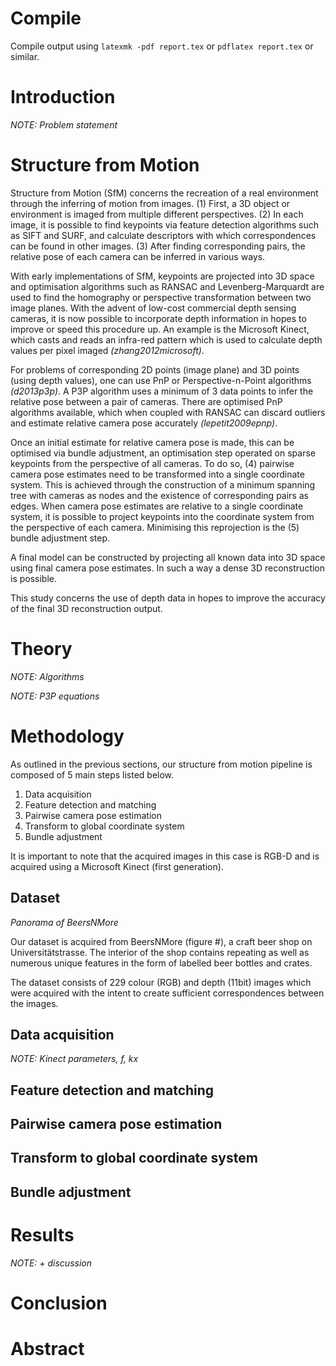 Compile
=======

Compile output using `latexmk -pdf report.tex` or `pdflatex report.tex` or similar.


Introduction
============
*NOTE: Problem statement*

# Structure from Motion

Structure from Motion (SfM) concerns the recreation of a real environment
through the inferring of motion from images. (1) First, a 3D object or
environment is imaged from multiple different perspectives. (2) In each image,
it is possible to find keypoints via feature detection algorithms such as SIFT
and SURF, and calculate descriptors with which correspondences can be found in
other images. (3) After finding corresponding pairs, the relative pose of each
camera can be inferred in various ways.

With early implementations of SfM, keypoints are projected into 3D space and
optimisation algorithms such as RANSAC and Levenberg-Marquardt are used to find
the homography or perspective transformation between two image planes. With the
advent of low-cost commercial depth sensing cameras, it is now possible to
incorporate depth information in hopes to improve or speed this procedure up. An
example is the Microsoft Kinect, which casts and reads an infra-red pattern
which is used to calculate depth values per pixel imaged *(zhang2012microsoft)*.

For problems of corresponding 2D points (image plane) and 3D points (using depth
values), one can use PnP or Perspective-n-Point algorithms *(d2013p3p)*. A P3P
algorithm uses a minimum of 3 data points to infer the relative pose between a
pair of cameras. There are optimised PnP algorithms available, which when
coupled with RANSAC can discard outliers and estimate relative camera pose
accurately *(lepetit2009epnp)*.

Once an initial estimate for relative camera pose is made, this can be optimised
via bundle adjustment, an optimisation step operated on sparse keypoints from
the perspective of all cameras. To do so, (4) pairwise camera pose estimates
need to be transformed into a single coordinate system. This is achieved through
the construction of a minimum spanning tree with cameras as nodes and the
existence of corresponding pairs as edges. When camera pose estimates are
relative to a single coordinate system, it is possible to project keypoints into
the coordinate system from the perspective of each camera. Minimising this
reprojection is the (5) bundle adjustment step.

A final model can be constructed by projecting all known data into 3D space
using final camera pose estimates. In such a way a dense 3D reconstruction is
possible.

This study concerns the use of depth data in hopes to improve the accuracy of
the final 3D reconstruction output.



Theory
======
*NOTE: Algorithms*

*NOTE: P3P equations*


Methodology
===========

As outlined in the previous sections, our structure from motion pipeline is
composed of 5 main steps listed below.

1. Data acquisition
2. Feature detection and matching
3. Pairwise camera pose estimation
4. Transform to global coordinate system
5. Bundle adjustment

It is important to note that the acquired images in this case is RGB-D and is
acquired using a Microsoft Kinect (first generation).


## Dataset

*Panorama of BeersNMore*

Our dataset is acquired from BeersNMore (figure #), a craft beer shop on
Universitätstrasse. The interior of the shop contains repeating as well
as numerous unique features in the form of labelled beer bottles and crates.

The dataset consists of 229 colour (RGB) and depth (11bit) images which were
acquired with the intent to create sufficient correspondences between the
images.


## Data acquisition

*NOTE: Kinect parameters, f, kx*



## Feature detection and matching


## Pairwise camera pose estimation


## Transform to global coordinate system


## Bundle adjustment



Results
=======
*NOTE: + discussion*



Conclusion
==========



Abstract
========



